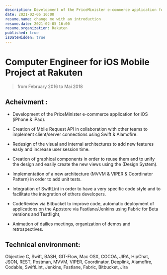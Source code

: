 ```yaml
---
description: Development of the PriceMinister e-commerce application for iOS (iPhone & iPad). ...
date: 2021-02-05 16:00
resume.name: change me with an introduction
resume.date: 2021-02-05 16:00
resume.organization: Rakuten
published: true
isDateHidden: true
---
```


# Computer Engineer for iOS Mobile Project at Rakuten

> from February 2016 to Mai 2018

## Acheivment :

* Development of the PriceMinister e-commerce application for iOS (iPhone & iPad).

* Creation of Mbile Request API in collaboration with other teams to implement client/server connections using Swift & Alamofire.

* Redesign of the visual and internal architectures to add new features easly and increase user session time.

* Creation of graphical components in order to reuse them and to unify the design and easily create the new views using the (Design System).

* Implementation of a new architecture (MVVM & VIPER & Coordinator Pattern) in order to add unit tests. 

* Integration of SwiftLint in order to have a very specific code style and to facilitate the integration of others developers.

* CodeReview via Bitbucket to improve code, automatic deployment of applications on the Appstore via Fastlane/Jenkins using Fabric for Beta versions
and Testflight,

* Animation of dailies meetings, organization of demos and retrospectives.

## Technical environment:

Objective C, Swift, BASH, GIT-Flow, Mac OSX, COCOA, JIRA, HipChat, JSON, REST, Postman, MVVM, VIPER, Coordinator, Deeplink, Alamofire, Codable, SwiftLint, Jenkins, Fastlane, Fabric, Bitbucket, Jira


